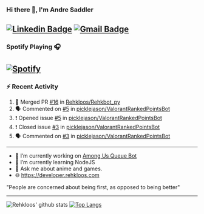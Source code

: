 ### Hi there 👋, I'm Andre Saddler
[![Linkedin Badge](https://img.shields.io/badge/-andrexsaddler-blue?style=flat-square&logo=Linkedin&logoColor=white&link=https://www.linkedin.com/in/andrexsaddler/)](https://www.linkedin.com/in/andrexsaddler/)
[![Gmail Badge](https://img.shields.io/badge/-contact@rehkloos.com-c14438?style=flat-square&logo=Gmail&logoColor=white&link=mailto:contact@rehkloos.com)](mailto:contact@rehkloos.com)
---
### Spotify Playing 🎧

[![Spotify](https://novatorem.rehkloos.vercel.app/api/spotify)](https://open.spotify.com/user/Rehkloos)
---

### :zap: Recent Activity

<!--START_SECTION:activity-->
1. 🎉 Merged PR [#16](https://github.com/Rehkloos/Rehkbot_py/pull/16) in [Rehkloos/Rehkbot_py](https://github.com/Rehkloos/Rehkbot_py)
2. 🗣 Commented on [#5](https://github.com/picklejason/ValorantRankedPointsBot/issues/5) in [picklejason/ValorantRankedPointsBot](https://github.com/picklejason/ValorantRankedPointsBot)
3. ❗️ Opened issue [#5](https://github.com/picklejason/ValorantRankedPointsBot/issues/5) in [picklejason/ValorantRankedPointsBot](https://github.com/picklejason/ValorantRankedPointsBot)
4. ❗️ Closed issue [#3](https://github.com/picklejason/ValorantRankedPointsBot/issues/3) in [picklejason/ValorantRankedPointsBot](https://github.com/picklejason/ValorantRankedPointsBot)
5. 🗣 Commented on [#3](https://github.com/picklejason/ValorantRankedPointsBot/issues/3) in [picklejason/ValorantRankedPointsBot](https://github.com/picklejason/ValorantRankedPointsBot)
<!--END_SECTION:activity-->

---

- 🔭 I’m currently working on [Among Us Queue Bot](https://github.com/Rehkloos/queue-bot)
- 🌱 I’m currently learning NodeJS
- 💬 Ask me about anime and games.
- 🌐 https://developer.rehkloos.com

"People are concerned about being first, as opposed to being better"

---
![Rehkloos' github stats](https://github-readme-stats.vercel.app/api?username=Rehkloos&count_private=true)
[![Top Langs](https://github-readme-stats.vercel.app/api/top-langs/?username=Rehkloos&layout=compact)](https://github.com/anuraghazra/github-readme-stats)
